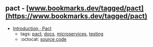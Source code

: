 pact - [www.bookmarks.dev/tagged/pact](https://www.bookmarks.dev/tagged/pact)
---
* [Introduction · Pact](https://docs.pact.io/)
    * tags: [pact](../tagged/pact.md), [docs](../tagged/docs.md), [microservices](../tagged/microservices.md), [testing](../tagged/testing.md)
    * :octocat: [source code](https://github.com/realestate-com-au/pact)
